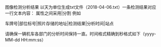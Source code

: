 图像检测分析结果 以天为单位生成txt文件（2018-04-06.txt）一条检测结果对应一行文本内容：
属性之间采用|分割
例如

车牌号|部位标号|照片存储的地址|检测结果|分析时间|站点

请确保一辆机车各部门的分析时间保持一直。时间格式精确到秒格式如下（yyyy-MM-dd HH:mm:ss）
